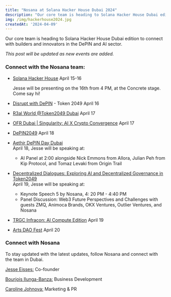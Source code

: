 ```yaml
---
title: "Nosana at Solana Hacker House Dubai 2024"
description: "Our core team is heading to Solana Hacker House Dubai edition to connect with builders and innovators in the DePIN and AI sector."
img: /img/hackerhouse2024.jpg
createdAt: '2024-04-09'
---
```

Our core team is heading to Solana Hacker House Dubai edition to connect with builders and innovators in the DePIN and AI sector.

*This post will be updated as new events are added.*

### Connect with the Nosana team:

* [Solana Hacker House](https://solana.com/events/dubai-hh-2024) April 15-16 

    Jesse will be presenting on the 16th from 4 PM, at the Concrete stage. Come say hi! 
* [Disrupt with DePIN](https://lu.ma/disrupt-depin-dubai) - Token 2049 April 16
* [R3al World @Token2049 Dubai](https://lu.ma/68zx260s) April 17
* [OFR Dubai | Singularity: AI X Crypto Convergence](https://lu.ma/ofr.dubai?utm_source=ep-ZadsfhFvm2) April 17
* [DePIN2049](https://lu.ma/DePIN2049) April 18
* [Aethir DePIN Day Dubai](https://lu.ma/AethirDepinDayDubai) <br> April 18, Jesse will be speaking at:
    * AI Panel at 2:00 alongside Nick Emmons from Allora, Julian Peh from Kip Protocol, and Tomaz Levaki from Origin Trail
* [Decentralized Dialogues: Exploring AI and Decentralized Governance in Token2049](https://lu.ma/decentralized-dialogues-token2049) <br>April 19, Jesse will be speaking at:
    * Keynote Speech 5 by Nosana, 4: 20 PM - 4:40 PM
    * Panel Discussion: Web3 Future Perspectives and Challenges with guests ZMQ, Animoca Brands, OKX Ventures, Outlier Ventures, and Nosana
* [TRGC Infracon: AI Compute Edition](https://lu.ma/TRGC-Infracon-AI) April 19
* [Arts DAO Fest](https://artsdaofest.com/) April 20

### Connect with Nosana
To stay updated with the latest updates, follow Nosana and connect with the team in Dubai. 

[Jesse Eisses:](https://www.linkedin.com/in/jesse-eisses-9760ab48/) Co-founder

[Bourjois Ilunga-Banza:](https://www.linkedin.com/in/bourjois-ilunga-banza/) Business Development

[Caroline Johnova:](https://www.linkedin.com/in/caroline-johnov%C3%A1/) Marketing & PR